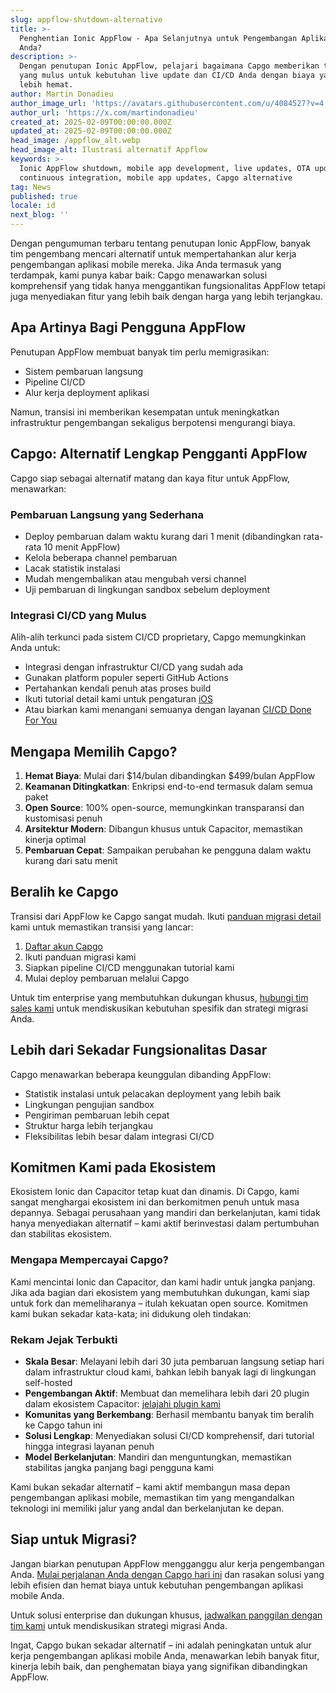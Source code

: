 ```yaml
---
slug: appflow-shutdown-alternative
title: >-
  Penghentian Ionic AppFlow - Apa Selanjutnya untuk Pengembangan Aplikasi Mobile
  Anda?
description: >-
  Dengan penutupan Ionic AppFlow, pelajari bagaimana Capgo memberikan transisi
  yang mulus untuk kebutuhan live update dan CI/CD Anda dengan biaya yang jauh
  lebih hemat.
author: Martin Donadieu
author_image_url: 'https://avatars.githubusercontent.com/u/4084527?v=4'
author_url: 'https://x.com/martindonadieu'
created_at: 2025-02-09T00:00:00.000Z
updated_at: 2025-02-09T00:00:00.000Z
head_image: /appflow_alt.webp
head_image_alt: Ilustrasi alternatif Appflow
keywords: >-
  Ionic AppFlow shutdown, mobile app development, live updates, OTA updates,
  continuous integration, mobile app updates, Capgo alternative
tag: News
published: true
locale: id
next_blog: ''
---
```

Dengan pengumuman terbaru tentang penutupan Ionic AppFlow, banyak tim pengembang mencari alternatif untuk mempertahankan alur kerja pengembangan aplikasi mobile mereka. Jika Anda termasuk yang terdampak, kami punya kabar baik: Capgo menawarkan solusi komprehensif yang tidak hanya menggantikan fungsionalitas AppFlow tetapi juga menyediakan fitur yang lebih baik dengan harga yang lebih terjangkau.

## Apa Artinya Bagi Pengguna AppFlow

Penutupan AppFlow membuat banyak tim perlu memigrasikan:
- Sistem pembaruan langsung
- Pipeline CI/CD
- Alur kerja deployment aplikasi

Namun, transisi ini memberikan kesempatan untuk meningkatkan infrastruktur pengembangan sekaligus berpotensi mengurangi biaya.

## Capgo: Alternatif Lengkap Pengganti AppFlow

Capgo siap sebagai alternatif matang dan kaya fitur untuk AppFlow, menawarkan:

### Pembaruan Langsung yang Sederhana
- Deploy pembaruan dalam waktu kurang dari 1 menit (dibandingkan rata-rata 10 menit AppFlow)
- Kelola beberapa channel pembaruan
- Lacak statistik instalasi
- Mudah mengembalikan atau mengubah versi channel
- Uji pembaruan di lingkungan sandbox sebelum deployment

### Integrasi CI/CD yang Mulus
Alih-alih terkunci pada sistem CI/CD proprietary, Capgo memungkinkan Anda untuk:
- Integrasi dengan infrastruktur CI/CD yang sudah ada
- Gunakan platform populer seperti GitHub Actions
- Pertahankan kendali penuh atas proses build
- Ikuti tutorial detail kami untuk pengaturan [iOS](https://capgo.app/blog/automatic-capacitor-ios-build-github-action/)
- Atau biarkan kami menangani semuanya dengan layanan [CI/CD Done For You](https://cal.com/martindonadieu/mobile-ci-cd-done-for-you)

## Mengapa Memilih Capgo?

1. **Hemat Biaya**: Mulai dari $14/bulan dibandingkan $499/bulan AppFlow
2. **Keamanan Ditingkatkan**: Enkripsi end-to-end termasuk dalam semua paket
3. **Open Source**: 100% open-source, memungkinkan transparansi dan kustomisasi penuh
4. **Arsitektur Modern**: Dibangun khusus untuk Capacitor, memastikan kinerja optimal
5. **Pembaruan Cepat**: Sampaikan perubahan ke pengguna dalam waktu kurang dari satu menit

## Beralih ke Capgo

Transisi dari AppFlow ke Capgo sangat mudah. Ikuti [panduan migrasi detail](/docs/upgrade/from-appflow-to-capgo) kami untuk memastikan transisi yang lancar:

1. [Daftar akun Capgo](/register/)
2. Ikuti panduan migrasi kami
3. Siapkan pipeline CI/CD menggunakan tutorial kami
4. Mulai deploy pembaruan melalui Capgo

Untuk tim enterprise yang membutuhkan dukungan khusus, [hubungi tim sales kami](https://cal.com/martindonadieu/capgo-enterprise-inquiry) untuk mendiskusikan kebutuhan spesifik dan strategi migrasi Anda.

## Lebih dari Sekadar Fungsionalitas Dasar

Capgo menawarkan beberapa keunggulan dibanding AppFlow:
- Statistik instalasi untuk pelacakan deployment yang lebih baik
- Lingkungan pengujian sandbox
- Pengiriman pembaruan lebih cepat
- Struktur harga lebih terjangkau
- Fleksibilitas lebih besar dalam integrasi CI/CD

## Komitmen Kami pada Ekosistem

Ekosistem Ionic dan Capacitor tetap kuat dan dinamis. Di Capgo, kami sangat menghargai ekosistem ini dan berkomitmen penuh untuk masa depannya. Sebagai perusahaan yang mandiri dan berkelanjutan, kami tidak hanya menyediakan alternatif – kami aktif berinvestasi dalam pertumbuhan dan stabilitas ekosistem.

### Mengapa Mempercayai Capgo?
Kami mencintai Ionic dan Capacitor, dan kami hadir untuk jangka panjang. Jika ada bagian dari ekosistem yang membutuhkan dukungan, kami siap untuk fork dan memeliharanya – itulah kekuatan open source. Komitmen kami bukan sekadar kata-kata; ini didukung oleh tindakan:

### Rekam Jejak Terbukti
- **Skala Besar**: Melayani lebih dari 30 juta pembaruan langsung setiap hari dalam infrastruktur cloud kami, bahkan lebih banyak lagi di lingkungan self-hosted
- **Pengembangan Aktif**: Membuat dan memelihara lebih dari 20 plugin dalam ekosistem Capacitor: [jelajahi plugin kami](https://github.com/cap-go/)
- **Komunitas yang Berkembang**: Berhasil membantu banyak tim beralih ke Capgo tahun ini
- **Solusi Lengkap**: Menyediakan solusi CI/CD komprehensif, dari tutorial hingga integrasi layanan penuh
- **Model Berkelanjutan**: Mandiri dan menguntungkan, memastikan stabilitas jangka panjang bagi pengguna kami

Kami bukan sekadar alternatif – kami aktif membangun masa depan pengembangan aplikasi mobile, memastikan tim yang mengandalkan teknologi ini memiliki jalur yang andal dan berkelanjutan ke depan.

## Siap untuk Migrasi?

Jangan biarkan penutupan AppFlow mengganggu alur kerja pengembangan Anda. [Mulai perjalanan Anda dengan Capgo hari ini](/register/) dan rasakan solusi yang lebih efisien dan hemat biaya untuk kebutuhan pengembangan aplikasi mobile Anda.

Untuk solusi enterprise dan dukungan khusus, [jadwalkan panggilan dengan tim kami](https://cal.com/martindonadieu/capgo-enterprise-inquiry) untuk mendiskusikan strategi migrasi Anda.

Ingat, Capgo bukan sekadar alternatif – ini adalah peningkatan untuk alur kerja pengembangan aplikasi mobile Anda, menawarkan lebih banyak fitur, kinerja lebih baik, dan penghematan biaya yang signifikan dibandingkan AppFlow.
